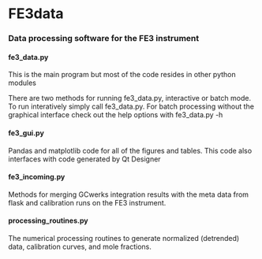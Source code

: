 # FE3data

<h3>Data processing software for the FE3 instrument</h3>

<h4>fe3_data.py</h4>
<p>This is the main program but most of the code resides in other python modules</p>
<p>There are two methods for running fe3_data.py, interactive or batch mode. To run interatively
   simply call fe3_data.py. For batch processing without the graphical interface check out
   the help options with fe3_data.py -h</p>

<h4>fe3_gui.py</h4>
<p>Pandas and matplotlib code for all of the figures and tables. This code also interfaces with
   code generated by Qt Designer</p>

<h4>fe3_incoming.py</h4>
<p>Methods for merging GCwerks integration results with the meta data from
flask and calibration runs on the FE3 instrument.</p>

<h4>processing_routines.py</h4>
<p>The numerical processing routines to generate normalized (detrended) data,
calibration curves, and mole fractions.</p>
